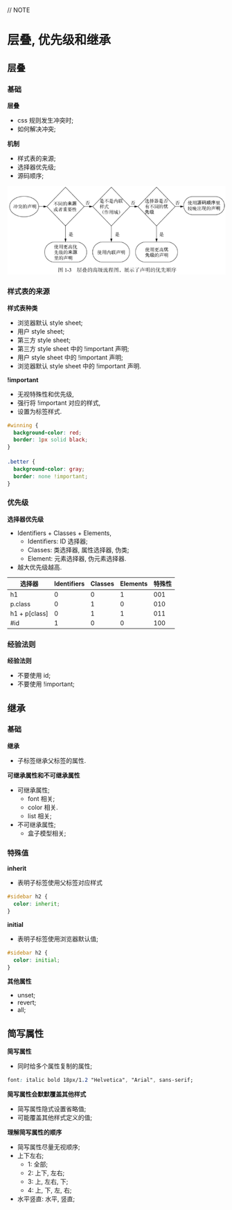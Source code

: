 // NOTE
# 层叠, 优先级和继承

## 层叠

### 基础

**层叠**

- css 规则发生冲突时;
- 如何解决冲突;

**机制**

- 样式表的来源;
- 选择器优先级;
- 源码顺序;

![机制](images/2023-06-28-20-04-43.png)

### 样式表的来源

**样式表种类**

- 浏览器默认 style sheet;
- 用户 style sheet;
- 第三方 style sheet;
- 第三方 style sheet 中的 !important 声明;
- 用户 style sheet 中的 !important 声明;
- 浏览器默认 style sheet 中的 !important 声明.

**!important**

- 无视特殊性和优先级,
- 强行将 !important 对应的样式,
- 设置为标签样式.

```css
#winning {
  background-color: red;
  border: 1px solid black;
}

.better {
  background-color: gray;
  border: none !important;
}
```

### 优先级

**选择器优先级**

- Identifiers + Classes + Elements,
  - Identifiers: ID 选择器;
  - Classes: 类选择器, 属性选择器, 伪类;
  - Element: 元素选择器, 伪元素选择器.
- 越大优先级越高.

| 选择器        | Identifiers | Classes | Elements | 特殊性 |
| ------------- | ----------- | ------- | -------- | ------ |
| h1            | 0           | 0       | 1        | 001    |
| p.class       | 0           | 1       | 0        | 010    |
| h1 + p[class] | 0           | 1       | 1        | 011    |
| \#id          | 1           | 0       | 0        | 100    |

### 经验法则

**经验法则**

- 不要使用 id;
- 不要使用 !important;

## 继承

### 基础

**继承**

- 子标签继承父标签的属性.

**可继承属性和不可继承属性**

- 可继承属性;
  - font 相关;
  - color 相关.
  - list 相关;
- 不可继承属性;
  - 盒子模型相关;

### 特殊值

**inherit**

- 表明子标签使用父标签对应样式

```css
#sidebar h2 {
  color: inherit;
}
```

**initial**

- 表明子标签使用浏览器默认值;

```css
#sidebar h2 {
  color: initial;
}
```

**其他属性**

- unset;
- revert;
- all;

## 简写属性

**简写属性**

- 同时给多个属性复制的属性;

```css
font: italic bold 18px/1.2 "Helvetica", "Arial", sans-serif;
```

**简写属性会默默覆盖其他样式**

- 简写属性隐式设置省略值;
- 可能覆盖其他样式定义的值;

**理解简写属性的顺序**

- 简写属性尽量无视顺序;
- 上下左右;
  - 1: 全部;
  - 2: 上下, 左右;
  - 3: 上, 左右, 下;
  - 4: 上, 下, 左, 右;
- 水平竖直: 水平, 竖直;
